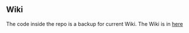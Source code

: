 ## Wiki
The code inside the repo is a backup for current Wiki. The Wiki is in [here](https://github.com/hanh-linux/wiki/wiki)
